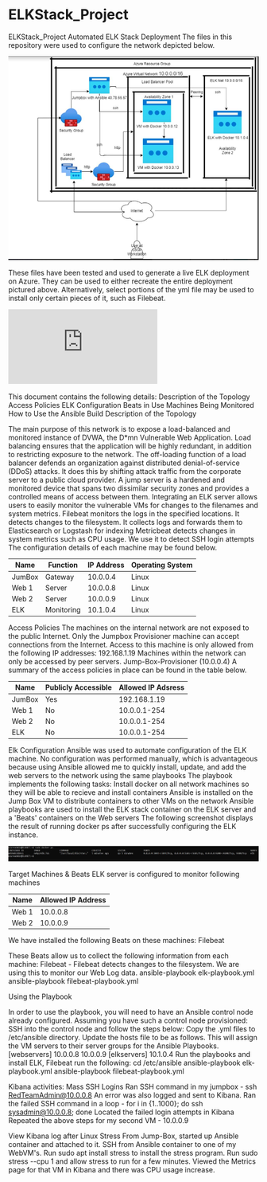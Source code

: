 # ELKStack_Project
ELKStack_Project
Automated ELK Stack Deployment
The files in this repository were used to configure the network depicted below.

![Link to network diagram](https://github.com/fsiddiquij/ELKStack_Project/blob/main/Diagrams/ELKStackNetworkDiagram.JPG)

These files have been tested and used to generate a live ELK deployment on Azure. They can be used to either recreate the entire deployment pictured above. Alternatively, select portions of the yml file may be used to install only certain pieces of it, such as Filebeat.

![Link to Filebeat playbook](https://github.com/fsiddiquij/ELKStack_Project/blob/main/Ansible/Filebeat-yml.txt)

This document contains the following details:
Description of the Topology
Access Policies
ELK Configuration
Beats in Use
Machines Being Monitored
How to Use the Ansible Build
Description of the Topology

The main purpose of this network is to expose a load-balanced and monitored instance of DVWA, the D*mn Vulnerable Web Application.
Load balancing ensures that the application will be highly redundant, in addition to restricting exposure to the network. The off-loading function of a load balancer defends an organization against distributed denial-of-service (DDoS) attacks. It does this by shifting attack traffic from the corporate server to a public cloud provider. A jump server is a hardened and monitored device that spans two dissimilar security zones and provides a controlled means of access between them.
Integrating an ELK server allows users to easily monitor the vulnerable VMs for changes to the filenames and system metrics.
Filebeat monitors the logs in the specified locations. It detects changes to the filesystem. It collects logs and forwards them to Elasticsearch or Logstash for indexing Metricbeat detects changes in system metrics such as CPU usage. We use it to detect SSH login attempts
The configuration details of each machine may be found below.

| Name   | Function   | IP Address | Operating System |
|--------|------------|------------|------------------|
| JumBox | Gateway    | 10.0.0.4   | Linux            |
| Web 1  | Server     | 10.0.0.8   | Linux            |
| Web 2  | Server     | 10.0.0.9   | Linux            |
| ELK    | Monitoring | 10.1.0.4   | Linux            |

Access Policies
The machines on the internal network are not exposed to the public Internet.
Only the Jumpbox Provisioner machine can accept connections from the Internet. Access to this machine is only allowed from the following IP addresses: 192.168.1.19
Machines within the network can only be accessed by peer servers. Jump-Box-Provisioner (10.0.0.4)
A summary of the access policies in place can be found in the table below.

| Name   | Publicly Accessible | Allowed IP Adsress |
|--------|---------------------|--------------------|
| JumBox | Yes                 | 192.168.1.19                  |
| Web 1  | No                  | 10.0.0.1-254       |
| Web 2  | No                  | 10.0.0.1-254       |
| ELK    | No                  | 10.0.0.1-254       |

Elk Configuration
Ansible was used to automate configuration of the ELK machine. No configuration was performed manually, which is advantageous because using Ansible allowed me to quickly install, update, and add the web servers to the network using the same playbooks
The playbook implements the following tasks:
Install docker on all network machines so they will be able to recieve and install containers Ansible is installed on the Jump Box VM to distribute containers to other VMs on the network Ansible playbooks are used to install the ELK stack container on the ELK server and a 'Beats' containers on the Web servers
The following screenshot displays the result of running docker ps after successfully configuring the ELK instance.

![Link to sudo docker ps](https://github.com/fsiddiquij/ELKStack_Project/blob/main/Diagrams/ELK%20sudo%20docker%20ps.JPG)

Target Machines & Beats
ELK server is configured to monitor following machines

| Name  | Allowed IP Address |
|-------|--------------------|
| Web 1 | 10.0.0.8           |
| Web 2 | 10.0.0.9           |

We have installed the following Beats on these machines:
Filebeat

These Beats allow us to collect the following information from each machine:
Filebeat - Filebeat detects changes to the filesystem. We are using this to monitor our Web Log data.
ansible-playbook elk-playbook.yml
ansible-playbook filebeat-playbook.yml

Using the Playbook 

In order to use the playbook, you will need to have an Ansible control node already configured. Assuming you have such a control node provisioned: SSH into the control node and follow the steps below:
Copy the .yml files to /etc/ansible directory. Update the hosts file to be as follows. This will assign the VM servers to their server groups for the Ansible Playbooks. [webservers] 10.0.0.8 10.0.0.9 [elkservers] 10.1.0.4
Run the playbooks and install ELK, Filebeat run the following: cd /etc/ansible ansible-playbook elk-playbook.yml ansible-playbook filebeat-playbook.yml

Kibana activities:
Mass SSH Logins
Ran SSH command in my jumpbox - ssh RedTeamAdmin@10.0.0.8
An error was also logged and sent to Kibana.
Ran the failed SSH command in a loop - for i in {1..1000}; do ssh sysadmin@10.0.0.8; done
Located the failed login attempts in Kibana
Repeated the above steps for my second VM - 10.0.0.9

View Kibana log after Linux Stress
From Jump-Box, started up Ansible container and attached to it.
SSH from Ansible container to one of my WebVM's.
Run sudo apt install stress to install the stress program.
Run sudo stress --cpu 1 and allow stress to run for a few minutes.
Viewed the Metrics page for that VM in Kibana and there was CPU usage increase.

